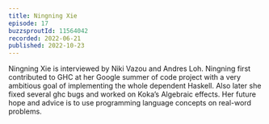 ```yaml
---
title: Ningning Xie
episode: 17
buzzsproutId: 11564042
recorded: 2022-06-21
published: 2022-10-23
---
```

Ningning Xie is interviewed by Niki Vazou and Andres Loh. Ningning first contributed to GHC at her Google summer of code project with a very ambitious goal of implementing the whole dependent Haskell. Also later she fixed several ghc bugs and worked on Koka’s Algebraic effects. Her future hope and advice is to use programming language concepts on real-word problems.